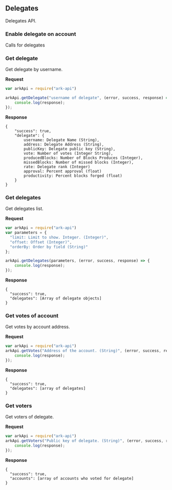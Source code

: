 ## Delegates
Delegates API.

### Enable delegate on account
Calls for delegates

### Get delegate
Get delegate by username.

**Request**
```js
var arkApi = require("ark-api")

arkApi.getDelegate("username of delegate", (error, success, response) => {
    console.log(response);
});
```

**Response**
```
{
    "success": true,
    "delegate": {
        username: Delegate Name (String),
        address: Delegate Address (String),
        publicKey: Delegate public key (String),
        vote: Number of votes (Integer String),
        producedBlocks: Number of Blocks Produces (Integer),
        missedBlocks: Number of missed blocks (Integer),
        rate: Delegate rank (Integer)
        approval: Percent approval (float)
        productivity: Percent blocks forged (float)
    }
}
```

### Get delegates
Get delegates list.

**Request**
```js
var arkApi = require("ark-api")
var parameters = {
  "limit: Limit to show. Integer. (Integer)",
  "offset: Offset (Integer)",
  "orderBy: Order by field (String)"
};

arkApi.getDelegates(parameters, (error, success, response) => {
    console.log(response);
});
```

**Response**
```
{
  "success": true,
  "delegates": [Array of delegate objects]
}
```


### Get votes of account
Get votes by account address.

**Request**
```js
var arkApi = require("ark-api")
arkApi.getVotes("Address of the account. (String)", (error, success, response) => {
    console.log(response);
});
```

**Response**
```
{
  "success": true,
  "delegates": [array of delegates]
}
```

### Get voters
Get voters of delegate.

**Request**
```js
var arkApi = require("ark-api")
arkApi.getVoters("Public key of delegate. (String)", (error, success, response) => {
    console.log(response);
});
```

**Response**
```
{
  "success": true,
  "accounts": [array of accounts who voted for delegate]
}
```

